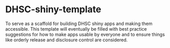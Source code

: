 # DHSC-shiny-template
To serve as a scaffold for building DHSC shiny apps and making them accessible. This template will eventually be filled with best practice suggestions for how to make apps usable by everyone and to ensure things like orderly release and disclosure control are considered.
